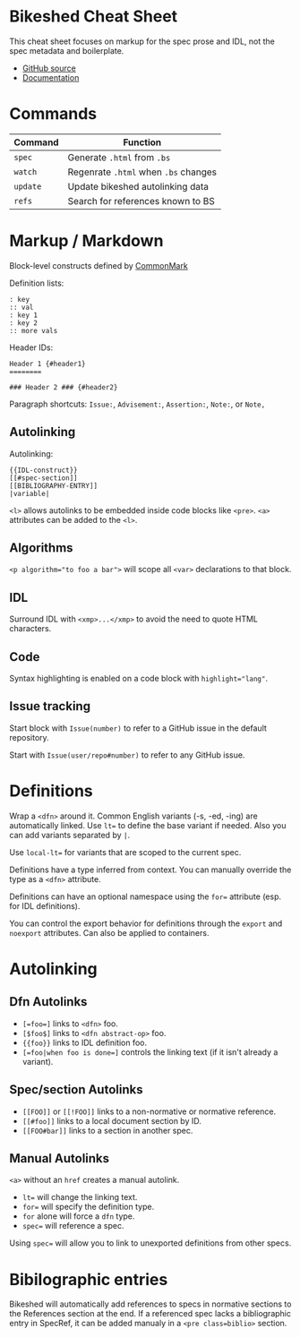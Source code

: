 
# Bikeshed Cheat Sheet

This cheat sheet focuses on markup for the spec prose and IDL, not the spec
metadata and boilerplate.

* [GitHub source](https://github.com/tabatkins/bikeshed)
* [Documentation](https://tabatkins.github.io/bikeshed/)

# Commands

Command   | Function
----------|--------------------------------------
`spec`    | Generate `.html` from `.bs`
`watch`   | Regenrate `.html` when `.bs` changes
`update`  | Update bikeshed autolinking data
`refs`    | Search for references known to BS

# Markup / Markdown

Block-level constructs defined by [CommonMark](https://commonmark.org/)

Definition lists:
```text
: key
:: val
: key 1
: key 2
:: more vals
```

Header IDs:
```text
Header 1 {#header1}
========

### Header 2 ### {#header2}
```

Paragraph shortcuts: `Issue:`, `Advisement:`, `Assertion:`, `Note:`, or `Note, `

## Autolinking

Autolinking:
```text
{{IDL-construct}}
[[#spec-section]]
[[BIBLIOGRAPHY-ENTRY]]
|variable|
```

`<l>` allows autolinks to be embedded inside code blocks like `<pre>`.  `<a>`
attributes can be added to the `<l>`.

## Algorithms

`<p algorithm="to foo a bar">` will scope all `<var>` declarations to that block.

## IDL

Surround IDL with `<xmp>...</xmp>` to avoid the need to quote HTML characters.

## Code

Syntax highlighting is enabled on a code block with `highlight="lang"`.

## Issue tracking

Start block with `Issue(number)` to refer to a GitHub issue in the default
repository.

Start with `Issue(user/repo#number)` to refer to any GitHub issue.

# Definitions

Wrap a `<dfn>` around it.  Common English variants (-s, -ed, -ing) are
automatically linked.  Use `lt=` to define the base variant if needed.  Also you
can add variants separated by `|`.

Use `local-lt=` for variants that are scoped to the current spec.

Definitions have a type inferred from context.  You can manually
override the type as a `<dfn>` attribute.

Definitions can have an optional namespace using the `for=` attribute (esp. for
IDL definitions).

You can control the export behavior for definitions through the `export` and
`noexport` attributes.  Can also be applied to containers.

# Autolinking

## Dfn Autolinks

* `[=foo=]` links to `<dfn>` foo.
* `[$foo$]` links to `<dfn abstract-op>` foo.
* `{{foo}}` links to IDL definition foo.
* `[=foo|when foo is done=]` controls the linking text (if it isn't already a
  variant).

## Spec/section Autolinks

* `[[FOO]]` or `[[!FOO]]` links to a non-normative or normative reference.
* `[[#foo]]` links to a local document section by ID.
* `[[FOO#bar]]` links to a section in another spec.

## Manual Autolinks

`<a>` without an `href` creates a manual autolink.

* `lt=` will change the linking text.
* `for=` will specify the definition type.
* `for` alone will force a `dfn` type.
* `spec=` will reference a spec.

Using `spec=` will allow you to link to unexported definitions from other specs.

# Bibilographic entries

Bikeshed will automatically add references to specs in normative sections to the
References section at the end.  If a referenced spec lacks a bibliographic entry
in SpecRef, it can be added manualy in a `<pre class=biblio>` section.








